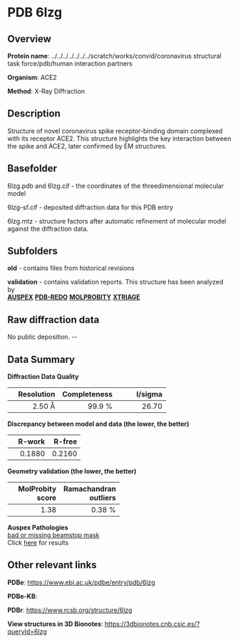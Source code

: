 # PDB 6lzg

## Overview

**Protein name**: ../../../../../../../scratch/works/convid/coronavirus structural task force/pdb/human interaction partners

**Organism**: ACE2

**Method**: X-Ray Diffraction

## Description

Structure of novel coronavirus spike receptor-binding domain complexed with its receptor ACE2. This structure highlights the key interaction between the spike and ACE2, later confirmed by EM structures.

## Basefolder

6lzg.pdb and 6lzg.cif - the coordinates of the threedimensional molecular model

6lzg-sf.cif - deposited diffraction data for this PDB entry

6lzg.mtz - structure factors after automatic refinement of molecular model against the diffraction data.

## Subfolders



**old** - contains files from historical revisions

**validation** - contains validation reports. This structure has been analyzed by <br>[**AUSPEX**](https://github.com/thorn-lab/coronavirus_structural_task_force/tree/master/pdb/human_interaction_partners/ACE2/6lzg/validation/auspex) [**PDB-REDO**](https://github.com/thorn-lab/coronavirus_structural_task_force/tree/master/pdb/human_interaction_partners/ACE2/6lzg/validation/pdb-redo) [**MOLPROBITY**](https://github.com/thorn-lab/coronavirus_structural_task_force/tree/master/pdb/human_interaction_partners/ACE2/6lzg/validation/molprobity) [**XTRIAGE**](https://github.com/thorn-lab/coronavirus_structural_task_force/blob/master/pdb/human_interaction_partners/ACE2/6lzg/validation/Xtriage_output.log)  



## Raw diffraction data

No public deposition. --<br> 

## Data Summary
**Diffraction Data Quality**

|   | Resolution | Completeness| I/sigma |
|---|-------------:|----------------:|--------------:|
|   |2.50 Å|99.9  %|<img width=50/>26.70|

**Discrepancy between model and data (the lower, the better)**

|   | **R-work**| **R-free**   
|---|-------------:|----------------:|           
||  0.1880|  0.2160|

**Geometry validation (the lower, the better)**

|   |**MolProbity<br>score**| **Ramachandran<br>outliers** 
|---|-------------:|----------------:|
||  1.38|  0.38 %|

**Auspex Pathologies**<br> [bad or missing beamstop mask](https://www.auspex.de/pathol/#2)<br>Click [here](https://github.com/thorn-lab/coronavirus_structural_task_force/blob/master/pdb/human_interaction_partners/ACE2/6lzg/validation/auspex/6lzg_auspex_comments.txt)  for results

 



## Other relevant links 
**PDBe**:  https://www.ebi.ac.uk/pdbe/entry/pdb/6lzg

**PDBe-KB**:  
 
**PDBr**: https://www.rcsb.org/structure/6lzg 

**View structures in 3D Bionotes**: https://3dbionotes.cnb.csic.es/?queryId=6lzg

